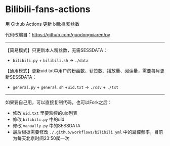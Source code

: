 # Bilibili-fans-actions
用 Github Actions 更新 bilibili 粉丝数

代码改编自：https://github.com/guodongxiaren/py

---
【简易模式】只更新本人粉丝数，无需SESSDATA：
- `bilibili.py` + `bilibili.sh` -> `./data` 

【通用模式】更新uid.txt中用户的粉丝数、获赞数、播放量、阅读量，需要每月更新SESSDATA：
- `general.py` + `general.sh` +`uid.txt` -> `./csv` + `./txt`

---
如果要自己用，可以直接复制代码，也可以Fork之后：
- 修改 `uid.txt` 里要监控的uid列表
- 修改 `bilibili.py` 中的uid
- 修改 `manually.py` 中的SESSDATA
- 最后根据需要修改 `./.github/workflows/bilibili.yml` 中的监控频率，目前为每天北京时间23:50爬一次
